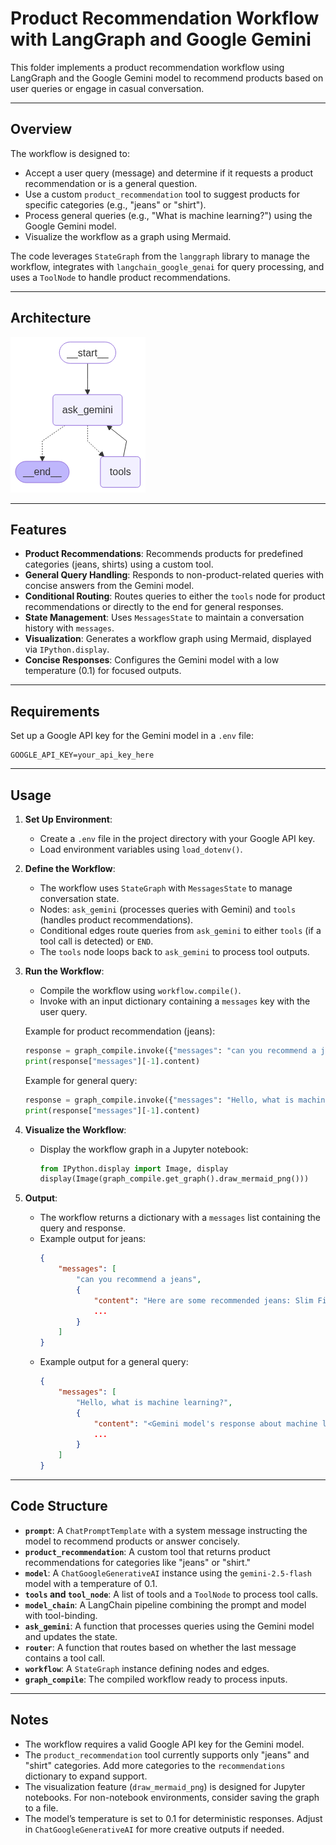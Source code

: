 # Product Recommendation Workflow with LangGraph and Google Gemini

This folder implements a product recommendation workflow using LangGraph and the Google Gemini model to recommend products based on user queries or engage in casual conversation.

---

## Overview

The workflow is designed to:
- Accept a user query (message) and determine if it requests a product recommendation or is a general question.
- Use a custom `product_recommendation` tool to suggest products for specific categories (e.g., "jeans" or "shirt").
- Process general queries (e.g., "What is machine learning?") using the Google Gemini model.
- Visualize the workflow as a graph using Mermaid.

The code leverages `StateGraph` from the `langgraph` library to manage the workflow, integrates with `langchain_google_genai` for query processing, and uses a `ToolNode` to handle product recommendations.

---

## Architecture
![Graph](images/graph.png)

---

## Features

- **Product Recommendations**: Recommends products for predefined categories (jeans, shirts) using a custom tool.
- **General Query Handling**: Responds to non-product-related queries with concise answers from the Gemini model.
- **Conditional Routing**: Routes queries to either the `tools` node for product recommendations or directly to the end for general responses.
- **State Management**: Uses `MessagesState` to maintain a conversation history with `messages`.
- **Visualization**: Generates a workflow graph using Mermaid, displayed via `IPython.display`.
- **Concise Responses**: Configures the Gemini model with a low temperature (0.1) for focused outputs.

---

## Requirements

Set up a Google API key for the Gemini model in a `.env` file:

```plaintext
GOOGLE_API_KEY=your_api_key_here
```

---

## Usage

1. **Set Up Environment**:
   - Create a `.env` file in the project directory with your Google API key.
   - Load environment variables using `load_dotenv()`.

2. **Define the Workflow**:
   - The workflow uses `StateGraph` with `MessagesState` to manage conversation state.
   - Nodes: `ask_gemini` (processes queries with Gemini) and `tools` (handles product recommendations).
   - Conditional edges route queries from `ask_gemini` to either `tools` (if a tool call is detected) or `END`.
   - The `tools` node loops back to `ask_gemini` to process tool outputs.

3. **Run the Workflow**:
   - Compile the workflow using `workflow.compile()`.
   - Invoke with an input dictionary containing a `messages` key with the user query.

   Example for product recommendation (jeans):
   ```python
   response = graph_compile.invoke({"messages": "can you recommend a jeans"})
   print(response["messages"][-1].content)
   ```

   Example for general query:
   ```python
   response = graph_compile.invoke({"messages": "Hello, what is machine learning?"})
   print(response["messages"][-1].content)
   ```

4. **Visualize the Workflow**:
   - Display the workflow graph in a Jupyter notebook:
     ```python
     from IPython.display import Image, display
     display(Image(graph_compile.get_graph().draw_mermaid_png()))
     ```

5. **Output**:
   - The workflow returns a dictionary with a `messages` list containing the query and response.
   - Example output for jeans:
     ```json
     {
         "messages": [
             "can you recommend a jeans",
             {
                 "content": "Here are some recommended jeans: Slim Fit Blue Jeans, Regular Fit Black Jeans, Distressed Denim Jeans, Tapered Fit Grey Jeans",
                 ...
             }
         ]
     }
     ```
   - Example output for a general query:
     ```json
     {
         "messages": [
             "Hello, what is machine learning?",
             {
                 "content": "<Gemini model's response about machine learning>",
                 ...
             }
         ]
     }
     ```

---

## Code Structure

- **`prompt`**: A `ChatPromptTemplate` with a system message instructing the model to recommend products or answer concisely.
- **`product_recommendation`**: A custom tool that returns product recommendations for categories like "jeans" or "shirt."
- **`model`**: A `ChatGoogleGenerativeAI` instance using the `gemini-2.5-flash` model with a temperature of 0.1.
- **`tools` and `tool_node`**: A list of tools and a `ToolNode` to process tool calls.
- **`model_chain`**: A LangChain pipeline combining the prompt and model with tool-binding.
- **`ask_gemini`**: A function that processes queries using the Gemini model and updates the state.
- **`router`**: A function that routes based on whether the last message contains a tool call.
- **`workflow`**: A `StateGraph` instance defining nodes and edges.
- **`graph_compile`**: The compiled workflow ready to process inputs.

---

## Notes

- The workflow requires a valid Google API key for the Gemini model.
- The `product_recommendation` tool currently supports only "jeans" and "shirt" categories. Add more categories to the `recommendations` dictionary to expand support.
- The visualization feature (`draw_mermaid_png`) is designed for Jupyter notebooks. For non-notebook environments, consider saving the graph to a file.
- The model’s temperature is set to 0.1 for deterministic responses. Adjust in `ChatGoogleGenerativeAI` for more creative outputs if needed.